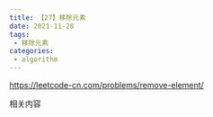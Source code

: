 ```yaml
---
title: 【27】移除元素
date: 2021-11-28
tags:
 - 移除元素
categories: 
 - algorithm
---
```

https://leetcode-cn.com/problems/remove-element/

相关内容